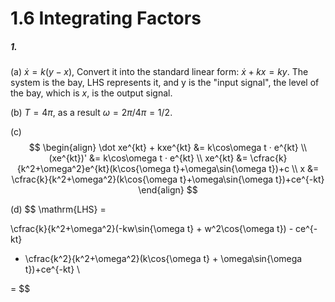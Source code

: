 $$
\newcommand{\d}{\mathrm{d}}
$$

# 1.6 Integrating Factors

##### 1. 

(a) $\dot x = k(y-x)$, Convert it into the standard linear form: $\dot x + kx = ky$. The system is the bay, LHS represents it, and y is the "input signal", the level of the bay, which is $x$, is the output signal.

(b) $T=4\pi$, as a result $\omega = 2\pi/4\pi = 1/2$.

(c)
$$
\begin{align}
\dot xe^{kt} + kxe^{kt} &= k\cos\omega t · e^{kt} \\
(xe^{kt})' &= k\cos\omega t · e^{kt} \\
xe^{kt} &= \cfrac{k}{k^2+\omega^2}e^{kt}(k\cos{\omega t}+\omega\sin{\omega t})+c \\
x &= \cfrac{k}{k^2+\omega^2}(k\cos{\omega t}+\omega\sin{\omega t})+ce^{-kt}
\end{align}
$$

(d)
$$
\mathrm{LHS} = 

\cfrac{k}{k^2+\omega^2}(-kw\sin{\omega t} + w^2\cos{\omega t}) - ce^{-kt}
+ \cfrac{k^2}{k^2+\omega^2}(k\cos{\omega t} + \omega\sin{\omega t})+ce^{-kt} \\

=
$$



